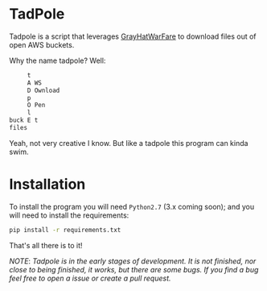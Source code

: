 # TadPole

Tadpole is a script that leverages [GrayHatWarFare]("https://buckets.grayhatwarfare.com") to download files out of open AWS buckets. 

Why the name tadpole? Well:
```bash
     t
     A WS
     D Ownload
     p 
     O Pen
     l 
buck E t
files 
```

Yeah, not very creative I know. But like a tadpole this program can kinda swim.

# Installation

To install the program you will need `Python2.7` (3.x coming soon); and you will need to install the requirements:
```bash
pip install -r requirements.txt
```
That's all there is to it!

_NOTE_: _Tadpole is in the early stages of development. It is not finished, nor close to being finished, it works, but there are some bugs. If you find a bug feel free to open a issue or create a pull request._ 
